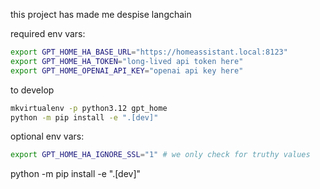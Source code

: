 this project has made me despise langchain

required env vars:

```bash
export GPT_HOME_HA_BASE_URL="https://homeassistant.local:8123"
export GPT_HOME_HA_TOKEN="long-lived api token here"
export GPT_HOME_OPENAI_API_KEY="openai api key here"
```

to develop

```bash
mkvirtualenv -p python3.12 gpt_home
python -m pip install -e ".[dev]"
```

optional env vars:

```bash
export GPT_HOME_HA_IGNORE_SSL="1" # we only check for truthy values
```

<!-- install my project in editable mode w dev dependencies, so changes are live -->

python -m pip install -e ".[dev]"

<!-- to do: force use of vscode and ruff formatter -->
<!-- to do: gpg key or whatever to verify on GitHub -->
